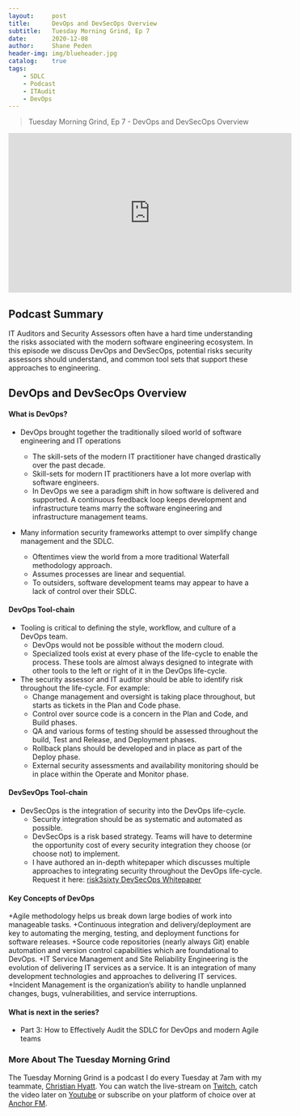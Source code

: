```yaml
---
layout: 	post
title:  	DevOps and DevSecOps Overview
subtitle: 	Tuesday Morning Grind, Ep 7
date:   	2020-12-08
author: 	Shane Peden
header-img: img/blueheader.jpg
catalog: 	true
tags:
    - SDLC
    - Podcast
    - ITAudit
	- DevOps
---
```


> Tuesday Morning Grind, Ep 7 - DevOps and DevSecOps Overview

<iframe width="560" height="315" src="https://www.youtube.com/embed/uz0Zk_il3l0" frameborder="0" allow="accelerometer; autoplay; clipboard-write; encrypted-media; gyroscope; picture-in-picture" allowfullscreen></iframe>

## Podcast Summary
IT Auditors and Security Assessors often have a hard time understanding the risks associated with the modern software engineering ecosystem. In this episode we discuss DevOps and DevSecOps, potential risks security assessors should understand, and common tool sets that support these approaches to engineering.

## DevOps and DevSecOps Overview

#### What is DevOps? ####
+ DevOps brought together the traditionally siloed world of software engineering and IT operations
	- The skill-sets of the modern IT practitioner have changed drastically over the past decade. 
	- Skill-sets for modern IT practitioners have a lot more overlap with software engineers.
	- In DevOps we see a paradigm shift in how software is delivered and supported. A continuous feedback loop keeps development and infrastructure teams marry the software engineering and infrastructure management teams. 

+ Many information security frameworks attempt to over simplify change management and the SDLC.
	- Oftentimes view the world from a more traditional Waterfall methodology approach.
	- Assumes processes are linear and sequential. 
	- To outsiders, software development teams may appear to have a lack of control over their SDLC.
		
#### DevOps Tool-chain ####
+ Tooling is critical to defining the style, workflow, and culture of a DevOps team. 
	- DevOps would not be possible without the modern cloud.
	- Specialized tools exist at every phase of the life-cycle to enable the process. These tools are almost always designed to integrate with other tools to the left or right of it in the DevOps life-cycle. 
+ The security assessor and IT auditor should be able to identify risk throughout the life-cycle. For example: 
	- Change management and oversight is taking place throughout, but starts as tickets in the Plan and Code phase.
	- Control over source code is a concern in the Plan and Code, and Build phases.
	- QA and various forms of testing should be assessed throughout the build, Test and Release, and Deployment phases.
	- Rollback plans should be developed and in place as part of the Deploy phase.
	- External security assessments and availability monitoring should be in place within the Operate and Monitor phase.
	
#### DevSevOps Tool-chain ####
+ DevSecOps is the integration of security into the DevOps life-cycle.
	- Security integration should be as systematic and automated as possible. 
	- DevSecOps is a risk based strategy. Teams will have to determine the opportunity cost of every security integration they choose (or choose not) to implement. 
	- I have authored an in-depth whitepaper which discusses multiple approaches to integrating security throughout the DevOps life-cycle. Request it here: [risk3sixty DevSecOps Whitepaper](https://risk3sixty.com/whitepaper/devsecops-strategies-to-achieve-security-by-design/)

#### Key Concepts of DevOps ####
+Agile methodology helps us break down large bodies of work into manageable tasks.
+Continuous integration and delivery/deployment are key to automating the merging, testing, and deployment functions for software releases.
+Source code repositories (nearly always Git) enable automation and version control capabilities which are foundational to DevOps.
+IT Service Management and Site Reliability Engineering is the evolution of delivering IT services as a service. It is an integration of many development technologies and approaches to delivering IT services.
+Incident Management is the organization’s ability to handle unplanned changes, bugs, vulnerabilities, and service interruptions. 

#### What is next in the series? ####
- Part 3: How to Effectively Audit the SDLC for DevOps and modern Agile teams

### More About The Tuesday Morning Grind
The Tuesday Morning Grind is a podcast I do every Tuesday at 7am with my teammate, [Christian Hyatt](https://www.linkedin.com/in/christianhyatt/).  You can watch the live-stream on [Twitch](https://www.twitch.tv/risk3sixty), catch the video later on [Youtube](https://www.youtube.com/channel/UCjcD3Vc3Z1FSncd2BvRp9vQ/featured) or subscribe on your platform of choice over at [Anchor FM](https://anchor.fm/risk3sixty).



